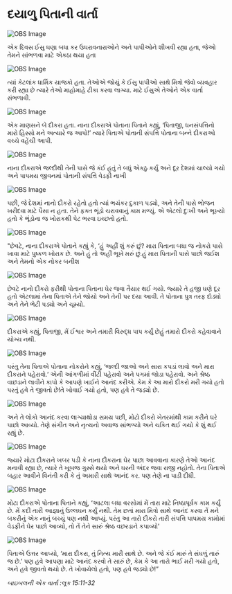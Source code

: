 # દયાળુ પિતાની વાર્તા

![OBS Image](https://cdn.door43.org/obs/jpg/360px/obs-en-35-01.jpg)

એક દિવસ ઈસુ ઘણા બધા કર ઉઘરાવનારાઓને અને પાપીઓને શીખવી રહ્યા હતા, જેઓ તેમને સાંભળવા માટે એકઠા થયા હતા

![OBS Image](https://cdn.door43.org/obs/jpg/360px/obs-en-35-02.jpg)

ત્યાં કેટલાંક ધાર્મિક યાજકો હતા. તેઓએ જોયું કે ઈસુ પાપીઓ સાથે મિત્રો જેવો વ્યવહાર કરી રહ્યા છે ત્યારે તેઓ માહોમાહે ટીકા કરવા લાગ્યા. માટે ઈસુએ તેઓને એક વાર્તા સંભળાવી.

![OBS Image](https://cdn.door43.org/obs/jpg/360px/obs-en-35-03.jpg)

એક માણસને બે દીકરા હતા. નાના દીકરાએ પોતાના પિતાને કહ્યું, ‘પિતાજી, ધનસંપત્તિનો મારો હિસ્સો મને અત્યારે જ આપો!’ ત્યારે પિતાએ પોતાની સંપત્તિ પોતાના બન્ને દીકરાઓ વચ્ચે વહેંચી આપી.

![OBS Image](https://cdn.door43.org/obs/jpg/360px/obs-en-35-04.jpg)

નાના દીકરાએ જલ્દીથી તેની પાસે જે કંઈ હતું તે બધું એકઠુ કર્યું અને દૂર દેશમાં ચાલ્યો ગયો અને પાપમય જીવનમાં પોતાની સંપત્તિ વેડફી નાખી

![OBS Image](https://cdn.door43.org/obs/jpg/360px/obs-en-35-05.jpg)

પછી, જે દેશમાં નાનો દીકરો રહેતો હતો ત્યાં ભયંકર દુકાળ પડ્યો, અને તેની પાસે ભોજન ખરીદવા માટે પૈસા ન હતા. તેને ફક્ત ભૂંડો ચરાવવાનું કામ મળ્યું. એ એટલો દુઃખી અને ભૂખ્યો હતો કે ભૂંડોના જ ખોરાકથી પેટ ભરવા ઇચ્છતો હતો.

![OBS Image](https://cdn.door43.org/obs/jpg/360px/obs-en-35-06.jpg)

"છેવટે, નાના દીકરાએ પોતાને કહ્યું કે, ‘હું અહીં શું કરું છું? મારા પિતાના બધા જ નોકરો પાસે ખાવા માટે પુષ્કળ ખોરાક છે. અને હું તો અહીં ભૂખે મરું છું.હું મારા પિતાની પાસે પાછો જઈશ અને તેમનો એક નોકર બનીશ

![OBS Image](https://cdn.door43.org/obs/jpg/360px/obs-en-35-07.jpg)

છેવટે નાનો દીકરો ફરીથી પોતાના પિતાના ઘેર જવા તૈયાર થઈ ગયો. જ્યારે તે હજી ઘણે દૂર હતો એટલામાં તેના પિતાએ તેને જોયો અને તેની પર દયા આવી. તે પોતાના પુત્ર તરફ દોડ્યો અને તેને ભેટી પડ્યો અને ચૂમ્યો.

![OBS Image](https://cdn.door43.org/obs/jpg/360px/obs-en-35-08.jpg)

દીકરાએ કહ્યું, પિતાજી, મેં ઈશ્વર અને તમારી વિરુદ્ધ પાપ કર્યું છેહું તમારો દીકરો કહેવાવાને યોગ્ય નથી.

![OBS Image](https://cdn.door43.org/obs/jpg/360px/obs-en-35-09.jpg)

પરંતુ તેના પિતાએ પોતાના નોકરોને કહ્યું, ‘જલ્દી જાઓ અને સારા કપડાં લાવો અને મારા દીકરાને પહેરાવો.’ એની આંગળીમાં વીંટી પહેરાવો અને પગમાં જોડા પહેરાવો. અને શ્રેષ્ઠ વાછડાને લાવીને કાપો કે આપણે ખાઈને આનંદ કરીએ. કેમ કે આ મારો દીકરો મરી ગયો હતો પરતું હવે તે જીવતો છે!તે ખોવાઈ ગયો હતો, પણ હવે તે જડ્યો છે.

![OBS Image](https://cdn.door43.org/obs/jpg/360px/obs-en-35-10.jpg)

અને તે લોકો આનંદ કરવા લાગ્યાથોડા સમય પછી, મોટો દીકરો ખેતરમાંથી કામ કરીને ઘરે પાછો આવ્યો. તેણે સંગીત અને નૃત્યનો અવાજ સાંભળ્યો અને ચકિત થઈ ગયો કે શું થઈ રહ્યું છે.

![OBS Image](https://cdn.door43.org/obs/jpg/360px/obs-en-35-11.jpg)

જ્યારે મોટા દીકરાને ખબર પડી કે નાના દીકરાના ઘેર પાછા આવવાના કારણે તેઓ આનંદ મનાવી રહ્યા છે, ત્યારે તે ખૂબજ ગુસ્સે થયો અને ઘરની અંદર જવા રાજી નહોતો. તેના પિતાએ બહાર આવીને વિનંતી કરી કે તું અમારી સાથે આનંદ કર. પણ તેણે ના પાડી દીધી.

![OBS Image](https://cdn.door43.org/obs/jpg/360px/obs-en-35-12.jpg)

મોટા દીકરાએ પોતાના પિતાને કહ્યું, ‘આટલા બધા વરસોમાં મેં તારા માટે નિષ્ઠાપૂર્વક કામ કર્યું છે. મેં કદી તારી આજ્ઞાનું ઉલ્લઘન કર્યું નથી. તેમ છતાં મારા મિત્રો સાથે આનંદ કરવા તેં મને બકરીનું એક નાનું બચ્ચું પણ નથી આપ્યું. પરંતુ આ તારો દીકરો તારી સંપત્તિ પાપમય કામોમાં વેડફીને ઘેર પાછો આવ્યો, તો તેં તેને સારું શ્રેષ્ઠ વછરડાને કપાવ્યો’

![OBS Image](https://cdn.door43.org/obs/jpg/360px/obs-en-35-13.jpg)

પિતાએ ઉત્તર આપ્યો, ‘મારા દીકરા, તું નિત્ય મારી સાથે છે. અને જે કંઈ મારું તે સંઘળું તારું જ છે.’ પણ હવે આપણા માટે આનંદ કરવો તે સારું છે, કેમ કે આ તારો ભાઈ મરી ગયો હતો, અને હવે જીવતો થયો છે. તે ખોવાયેલો હતો, પણ હવે જડ્યો છે!”

_બાઇબલની એક વાર્તા :લૂક 15:11-32_